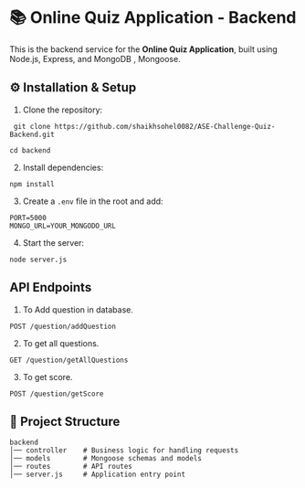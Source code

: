 # 📚 Online Quiz Application - Backend
This is the backend service for the **Online Quiz Application**, built using Node.js, Express, and MongoDB , Mongoose.  

## ⚙️ Installation & Setup
1. Clone the repository: 
```
 git clone https://github.com/shaikhsohel0082/ASE-Challenge-Quiz-Backend.git

cd backend
```

2. Install dependencies:
```
npm install
```
3. Create a `.env` file in the root and add:
```
PORT=5000
MONGO_URL=YOUR_MONGODO_URL
```
4. Start the server:
```
node server.js
```

## API Endpoints

1. To Add question in database.
```
POST /question/addQuestion
```
2. To get all questions.
```
GET /question/getAllQuestions
```
3. To get score.
```
POST /question/getScore
```

## 📂 Project Structure
```
backend
│── controller    # Business logic for handling requests
│── models        # Mongoose schemas and models
│── routes        # API routes
│── server.js     # Application entry point
```


